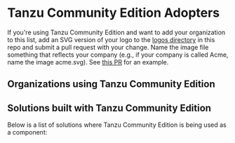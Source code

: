 # Tanzu Community Edition Adopters

If you're using Tanzu Community Edition and want to add your organization to this list, add an SVG version of your logo to the [logos directory](https://github.com/vmware-tanzu/community-edition/blob/main/logos) in this repo and submit a pull request with your change. Name the image file something that reflects your company (e.g., if your company is called Acme, name the image acme.svg). See [this PR](https://github.com/vmware-tanzu/carvel/pull/280) for an example.

## Organizations using Tanzu Community Edition

## Solutions built with Tanzu Community Edition

Below is a list of solutions where Tanzu Community Edition is being used as a component:
